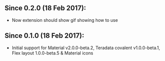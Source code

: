 ## Since 0.2.0 (18 Feb 2017):

  - Now extension should show gif showing how to use

## Since 0.1.0 (18 Feb 2017):

  - Initial support for Material v2.0.0-beta.2, Teradata covalent v1.0.0-beta.1, Flex layout 1.0.0-beta.5 & Material icons
